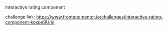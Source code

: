 Interactive rating component

challenge link: https://www.frontendmentor.io/challenges/interactive-rating-component-koxpeBUmI
